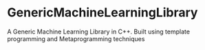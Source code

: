 # GenericMachineLearningLibrary
A Generic Machine Learning Library in C++. Built using template programming and Metaprogramming techniques
